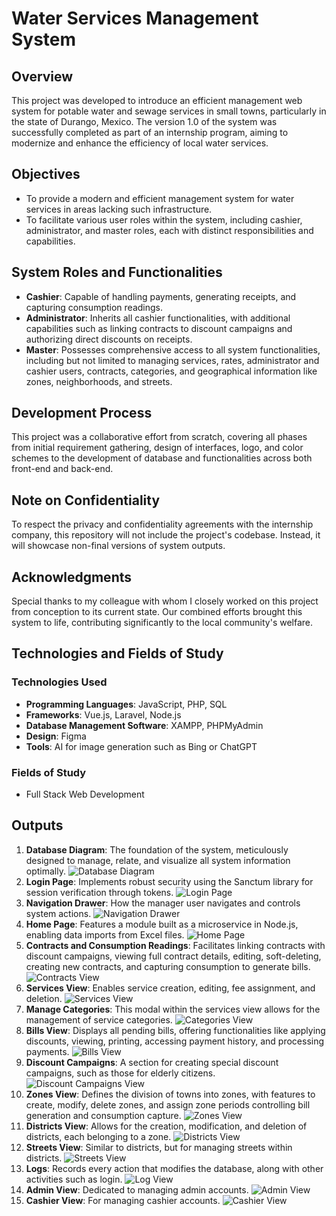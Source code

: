 # Water Services Management System

## Overview
This project was developed to introduce an efficient management web system for potable water and sewage services in small towns, particularly in the state of Durango, Mexico. The version 1.0 of the system was successfully completed as part of an internship program, aiming to modernize and enhance the efficiency of local water services.

## Objectives
- To provide a modern and efficient management system for water services in areas lacking such infrastructure.
- To facilitate various user roles within the system, including cashier, administrator, and master roles, each with distinct responsibilities and capabilities.

## System Roles and Functionalities
- **Cashier**: Capable of handling payments, generating receipts, and capturing consumption readings.
- **Administrator**: Inherits all cashier functionalities, with additional capabilities such as linking contracts to discount campaigns and authorizing direct discounts on receipts.
- **Master**: Possesses comprehensive access to all system functionalities, including but not limited to managing services, rates, administrator and cashier users, contracts, categories, and geographical information like zones, neighborhoods, and streets.

## Development Process
This project was a collaborative effort from scratch, covering all phases from initial requirement gathering, design of interfaces, logo, and color schemes to the development of database and functionalities across both front-end and back-end.

## Note on Confidentiality
To respect the privacy and confidentiality agreements with the internship company, this repository will not include the project's codebase. Instead, it will showcase non-final versions of system outputs.

## Acknowledgments
Special thanks to my colleague with whom I closely worked on this project from conception to its current state. Our combined efforts brought this system to life, contributing significantly to the local community's welfare.

## Technologies and Fields of Study

### Technologies Used
- **Programming Languages**: JavaScript, PHP, SQL
- **Frameworks**: Vue.js, Laravel, Node.js
- **Database Management Software**: XAMPP, PHPMyAdmin
- **Design**: Figma
- **Tools**: AI for image generation such as Bing or ChatGPT

### Fields of Study
- Full Stack Web Development

## Outputs
1. **Database Diagram**: The foundation of the system, meticulously designed to manage, relate, and visualize all system information optimally. ![Database Diagram](https://github.com/AlonsoSOscarI/Portfolio/blob/main/Vue-Laravel-WaterServicesProject/Outputs-VueLaravel/1.%20Database%20Diagram.jpeg)
2. **Login Page**: Implements robust security using the Sanctum library for session verification through tokens. ![Login Page](https://github.com/AlonsoSOscarI/Portfolio/blob/main/Vue-Laravel-WaterServicesProject/Outputs-VueLaravel/2.%20Login.png)
3. **Navigation Drawer**: How the manager user navigates and controls system actions. ![Navigation Drawer](https://github.com/AlonsoSOscarI/Portfolio/blob/main/Vue-Laravel-WaterServicesProject/Outputs-VueLaravel/3.%20Navigation%20Drawer.png)
4. **Home Page**: Features a module built as a microservice in Node.js, enabling data imports from Excel files. ![Home Page](https://github.com/AlonsoSOscarI/Portfolio/blob/main/Vue-Laravel-WaterServicesProject/Outputs-VueLaravel/4.%20Home%20Page.png)
5. **Contracts and Consumption Readings**: Facilitates linking contracts with discount campaigns, viewing full contract details, editing, soft-deleting, creating new contracts, and capturing consumption to generate bills. ![Contracts View](https://github.com/AlonsoSOscarI/Portfolio/blob/main/Vue-Laravel-WaterServicesProject/Outputs-VueLaravel/5.%20Contracts%20View.png)
6. **Services View**: Enables service creation, editing, fee assignment, and deletion. ![Services View](https://github.com/AlonsoSOscarI/Portfolio/blob/main/Vue-Laravel-WaterServicesProject/Outputs-VueLaravel/6.%20Services%20View.png)
7. **Manage Categories**: This modal within the services view allows for the management of service categories. ![Categories View](https://github.com/AlonsoSOscarI/Portfolio/blob/main/Vue-Laravel-WaterServicesProject/Outputs-VueLaravel/7.%20Categories%20view.png)
8. **Bills View**: Displays all pending bills, offering functionalities like applying discounts, viewing, printing, accessing payment history, and processing payments. ![Bills View](https://github.com/AlonsoSOscarI/Portfolio/blob/main/Vue-Laravel-WaterServicesProject/Outputs-VueLaravel/8.%20Bills%20view.png)
9. **Discount Campaigns**: A section for creating special discount campaigns, such as those for elderly citizens. ![Discount Campaigns View](https://github.com/AlonsoSOscarI/Portfolio/blob/main/Vue-Laravel-WaterServicesProject/Outputs-VueLaravel/9.%20DiscountCampaigns%20View.png)
10. **Zones View**: Defines the division of towns into zones, with features to create, modify, delete zones, and assign zone periods controlling bill generation and consumption capture. ![Zones View](https://github.com/AlonsoSOscarI/Portfolio/blob/main/Vue-Laravel-WaterServicesProject/Outputs-VueLaravel/10.%20Zones%20View.png)
11. **Districts View**: Allows for the creation, modification, and deletion of districts, each belonging to a zone. ![Districts View](https://github.com/AlonsoSOscarI/Portfolio/blob/main/Vue-Laravel-WaterServicesProject/Outputs-VueLaravel/11.%20Disctrics%20View.png)
12. **Streets View**: Similar to districts, but for managing streets within districts. ![Streets View](https://github.com/AlonsoSOscarI/Portfolio/blob/main/Vue-Laravel-WaterServicesProject/Outputs-VueLaravel/12.%20Streets%20view.png)
13. **Logs**: Records every action that modifies the database, along with other activities such as login. ![Log View](https://github.com/AlonsoSOscarI/Portfolio/blob/main/Vue-Laravel-WaterServicesProject/Outputs-VueLaravel/13.%20Log%20view.png)
14. **Admin View**: Dedicated to managing admin accounts. ![Admin View](https://github.com/AlonsoSOscarI/Portfolio/blob/main/Vue-Laravel-WaterServicesProject/Outputs-VueLaravel/14.%20Admin%20view.png)
15. **Cashier View**: For managing cashier accounts. ![Cashier View](https://github.com/AlonsoSOscarI/Portfolio/blob/main/Vue-Laravel-WaterServicesProject/Outputs-VueLaravel/15.%20Cashier%20View.png)

